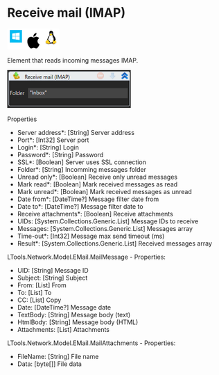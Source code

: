 # Receive mail (IMAP)

![](<../../../.gitbook/assets/image (57).png>)

Element that reads incoming messages IMAP.

![](<../../../.gitbook/assets/image (293).png>)

Properties

* Server address\*: \[String] Server address
* Port\*: \[Int32] Server port
* Login\*: \[String] Login
* Password\*: \[String] Password
* SSL\*: \[Boolean] Server uses SSL connection
* Folder\*: \[String] Incomming messages folder
* Unread only\*: \[Boolean] Receive only unread messages
* Mark read\*: \[Boolean] Mark received messages as read
* Mark unread\*: \[Boolean] Mark received messages as unread
* Date from\*: \[DateTime?] Message filter date from
* Date to\*: \[DateTime?] Message filter date to
* Receive attachments\*: \[Boolean] Receive attachments
* UIDs: \[System.Collections.Generic.List] Message IDs to receive
* Messages: \[System.Collections.Generic.List] Messages array
* Time-out\*: \[Int32] Message max send timeout (ms)
* Result\*: \[System.Collections.Generic.List] Received messages array

LTools.Network.Model.EMail.MailMessage - Properties:

* UID: \[String] Message ID
* Subject: \[String] Subject
* From: \[List] From
* To: \[List] To
* CC: \[List] Copy
* Date: \[DateTime?] Message date
* TextBody: \[String] Message body (text)
* HtmlBody: \[String] Message body (HTML)
* Attachments: \[List] Attachments

LTools.Network.Model.EMail.MailAttachments - Properties:

* FileName: \[String] File name
* Data: \[byte\[]] File data
